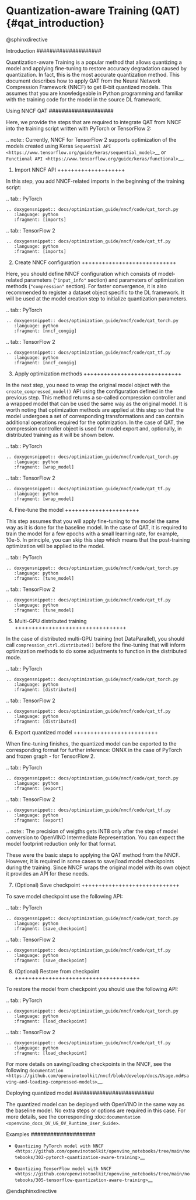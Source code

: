 # Quantization-aware Training (QAT) {#qat_introduction}

@sphinxdirective

Introduction
####################

Quantization-aware Training is a popular method that allows quantizing a model and applying fine-tuning to restore accuracy 
degradation caused by quantization. In fact, this is the most accurate quantization method. This document describes how to 
apply QAT from the Neural Network Compression Framework (NNCF) to get 8-bit quantized models. This assumes that you are 
knowledgeable in Python programming and familiar with the training code for the model in the source DL framework.

Using NNCF QAT
####################

Here, we provide the steps that are required to integrate QAT from NNCF into the training script written with 
PyTorch or TensorFlow 2:

.. note::
   Currently, NNCF for TensorFlow 2 supports optimization of the models created using Keras 
   `Sequential API <https://www.tensorflow.org/guide/keras/sequential_model>`__ or 
   `Functional API <https://www.tensorflow.org/guide/keras/functional>`__.

1. Import NNCF API
++++++++++++++++++++

In this step, you add NNCF-related imports in the beginning of the training script:

.. tab:: PyTorch

    .. doxygensnippet:: docs/optimization_guide/nncf/code/qat_torch.py
       :language: python
       :fragment: [imports]

.. tab:: TensorFlow 2

    .. doxygensnippet:: docs/optimization_guide/nncf/code/qat_tf.py
       :language: python
       :fragment: [imports]


2. Create NNCF configuration
++++++++++++++++++++++++++++

Here, you should define NNCF configuration which consists of model-related parameters (``"input_info"`` section) and parameters 
of optimization methods (``"compression"`` section). For faster convergence, it is also recommended to register a dataset object 
specific to the DL framework. It will be used at the model creation step to initialize quantization parameters.

.. tab:: PyTorch

    .. doxygensnippet:: docs/optimization_guide/nncf/code/qat_torch.py
       :language: python
       :fragment: [nncf_congig]

.. tab:: TensorFlow 2

    .. doxygensnippet:: docs/optimization_guide/nncf/code/qat_tf.py
       :language: python
       :fragment: [nncf_congig]


3. Apply optimization methods
+++++++++++++++++++++++++++++

In the next step, you need to wrap the original model object with the ``create_compressed_model()`` API using the configuration 
defined in the previous step. This method returns a so-called compression controller and a wrapped model that can be used the 
same way as the original model. It is worth noting that optimization methods are applied at this step so that the model 
undergoes a set of corresponding transformations and can contain additional operations required for the optimization. In 
the case of QAT, the compression controller object is used for model export and, optionally, in distributed training as it 
will be shown below.

.. tab:: PyTorch

    .. doxygensnippet:: docs/optimization_guide/nncf/code/qat_torch.py
       :language: python
       :fragment: [wrap_model]

.. tab:: TensorFlow 2

    .. doxygensnippet:: docs/optimization_guide/nncf/code/qat_tf.py
       :language: python
       :fragment: [wrap_model]


4. Fine-tune the model
++++++++++++++++++++++

This step assumes that you will apply fine-tuning to the model the same way as it is done for the baseline model. In the 
case of QAT, it is required to train the model for a few epochs with a small learning rate, for example, 10e-5. In principle, 
you can skip this step which means that the post-training optimization will be applied to the model.

.. tab:: PyTorch

    .. doxygensnippet:: docs/optimization_guide/nncf/code/qat_torch.py
       :language: python
       :fragment: [tune_model]

.. tab:: TensorFlow 2

    .. doxygensnippet:: docs/optimization_guide/nncf/code/qat_tf.py
       :language: python
       :fragment: [tune_model]


5. Multi-GPU distributed training
+++++++++++++++++++++++++++++++++

In the case of distributed multi-GPU training (not DataParallel), you should call ``compression_ctrl.distributed()`` before 
the fine-tuning that will inform optimization methods to do some adjustments to function in the distributed mode.

.. tab:: PyTorch

    .. doxygensnippet:: docs/optimization_guide/nncf/code/qat_torch.py
       :language: python
       :fragment: [distributed]

.. tab:: TensorFlow 2

    .. doxygensnippet:: docs/optimization_guide/nncf/code/qat_tf.py
       :language: python
       :fragment: [distributed]

6. Export quantized model
+++++++++++++++++++++++++

When fine-tuning finishes, the quantized model can be exported to the corresponding format for further inference: ONNX in 
the case of PyTorch and frozen graph - for TensorFlow 2.

.. tab:: PyTorch

    .. doxygensnippet:: docs/optimization_guide/nncf/code/qat_torch.py
       :language: python
       :fragment: [export]

.. tab:: TensorFlow 2

    .. doxygensnippet:: docs/optimization_guide/nncf/code/qat_tf.py
       :language: python
       :fragment: [export]


.. note::
   The precision of weigths gets INT8 only after the step of model conversion to OpenVINO Intermediate Representation. 
   You can expect the model footprint reduction only for that format.


These were the basic steps to applying the QAT method from the NNCF. However, it is required in some cases to save/load model 
checkpoints during the training. Since NNCF wraps the original model with its own object it provides an API for these needs.

7. (Optional) Save checkpoint
+++++++++++++++++++++++++++++

To save model checkpoint use the following API:

.. tab:: PyTorch

    .. doxygensnippet:: docs/optimization_guide/nncf/code/qat_torch.py
       :language: python
       :fragment: [save_checkpoint]

.. tab:: TensorFlow 2

    .. doxygensnippet:: docs/optimization_guide/nncf/code/qat_tf.py
       :language: python
       :fragment: [save_checkpoint]


8. (Optional) Restore from checkpoint
+++++++++++++++++++++++++++++++++++++

To restore the model from checkpoint you should use the following API:

.. tab:: PyTorch

    .. doxygensnippet:: docs/optimization_guide/nncf/code/qat_torch.py
       :language: python
       :fragment: [load_checkpoint]

.. tab:: TensorFlow 2

    .. doxygensnippet:: docs/optimization_guide/nncf/code/qat_tf.py
       :language: python
       :fragment: [load_checkpoint]


For more details on saving/loading checkpoints in the NNCF, see the following `documentation <https://github.com/openvinotoolkit/nncf/blob/develop/docs/Usage.md#saving-and-loading-compressed-models>`__.

Deploying quantized model
#########################

The quantized model can be deployed with OpenVINO in the same way as the baseline model. No extra steps or options are 
required in this case. For more details, see the corresponding :doc:`documentation <openvino_docs_OV_UG_OV_Runtime_User_Guide>`.

Examples
####################

* `Quantizing PyTorch model with NNCF <https://github.com/openvinotoolkit/openvino_notebooks/tree/main/notebooks/302-pytorch-quantization-aware-training>`__

* `Quantizing TensorFlow model with NNCF <https://github.com/openvinotoolkit/openvino_notebooks/tree/main/notebooks/305-tensorflow-quantization-aware-training>`__

@endsphinxdirective
